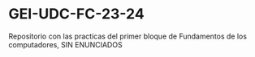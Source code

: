 # GEI-UDC-FC-23-24
Repositorio con las practicas del primer bloque de Fundamentos de los computadores, SIN ENUNCIADOS
